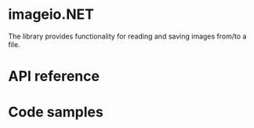 # imageio.NET
The library provides functionality for reading and saving images from/to a file.

# API reference

# Code samples

